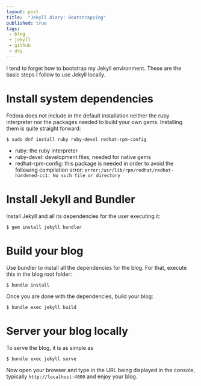 ```yaml
---
layout: post
title:  "Jekyll diary: Bootstrapping"
published: true
tags:
 - blog
 - jekyll
 - github
 - dry
---
```


I tend to forget how to bootstrap my Jekyll environment. These are the basic steps I follow to use Jekyll locally.

# Install system dependencies
Fedora does not include in the default installation neither the ruby interpreter nor the packages needed to build your own gems. Installing them is quite straight forward:

    $ sudo dnf install ruby ruby-devel redhat-rpm-config

* ruby: the ruby interpreter
* ruby-devel: development files, needed for native gems
* redhat-rpm-config: this package is needed in order to avoid the following compilation error: `error:/usr/lib/rpm/redhat/redhat-hardened-cc1: No such file or directory `

# Install Jekyll and Bundler
Install Jekyll and all its dependencies for the user executing it:

    $ gem install jekyll bundler

# Build your blog

Use bundler to install all the dependencies for the blog. For that, execute this in the blog root folder:

    $ bundle install

Once you are done with the dependencies, build your blog:

    $ bundle exec jekyll build

# Server your blog locally

To serve the blog, it is as simple as

    $ bundle exec jekyll serve

Now open your browser and type in the URL being displayed in the console, typically `http://localhost:4000` and enjoy your blog.
